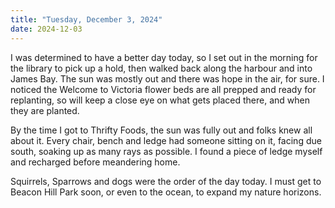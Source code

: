 ```yaml
---
title: "Tuesday, December 3, 2024"
date: 2024-12-03
---
```


I was determined to have a better day today, so I set out in the morning for the library to pick up a hold, then walked back along the harbour and into James Bay.  The sun was mostly out and there was hope in the air, for sure.  I noticed the Welcome to Victoria flower beds are all prepped and ready for replanting, so will keep a close eye on what gets placed there, and when they are planted.  

By the time I got to Thrifty Foods, the sun was fully out and folks knew all about it.  Every chair, bench and ledge had someone sitting on it, facing due south, soaking up as many rays as possible.  I found a piece of ledge myself and recharged before meandering home.

Squirrels, Sparrows and dogs were the order of the day today.  I must get to Beacon Hill Park soon, or even to the ocean, to expand my nature horizons.  